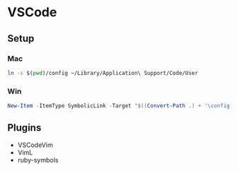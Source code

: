 # VSCode

## Setup

### Mac

```bash
ln -s $(pwd)/config ~/Library/Application\ Support/Code/User
```

### Win

```powershell
New-Item -ItemType SymbolicLink -Target "$((Convert-Path .) + '\config')" -Path $($env:APPDATA + "\Code\User")
```

## Plugins

- VSCodeVim
- VimL
- ruby-symbols
